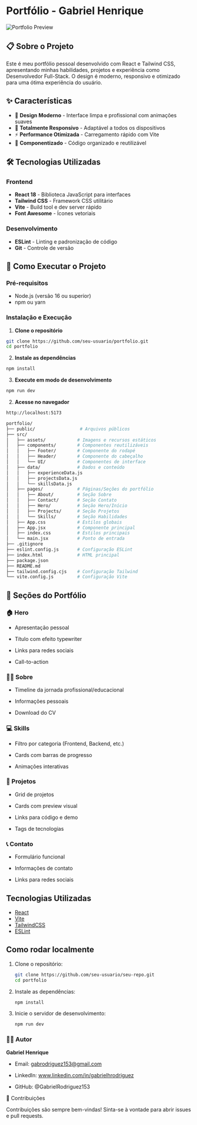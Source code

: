 # Portfólio - Gabriel Henrique

![Portfolio Preview](https://images.unsplash.com/photo-1555066931-4365d14bab8c?ixlib=rb-4.0.3&auto=format&fit=crop&w=2070&q=80)

## 📋 Sobre o Projeto

Este é meu portfólio pessoal desenvolvido com React e Tailwind CSS, apresentando minhas habilidades, projetos e experiência como Desenvolvedor Full-Stack. O design é moderno, responsivo e otimizado para uma ótima experiência do usuário.

## ✨ Características

- 🎨 **Design Moderno** - Interface limpa e profissional com animações suaves  
- 📱 **Totalmente Responsivo** - Adaptável a todos os dispositivos  
- ⚡ **Performance Otimizada** - Carregamento rápido com Vite  
- 🔧 **Componentizado** - Código organizado e reutilizável  

## 🛠️ Tecnologias Utilizadas

### Frontend
- **React 18** - Biblioteca JavaScript para interfaces  
- **Tailwind CSS** - Framework CSS utilitário  
- **Vite** - Build tool e dev server rápido  
- **Font Awesome** - Ícones vetoriais  

### Desenvolvimento
- **ESLint** - Linting e padronização de código  
- **Git** - Controle de versão  

## 🚀 Como Executar o Projeto

### Pré-requisitos
- Node.js (versão 16 ou superior)  
- npm ou yarn  

### Instalação e Execução

1. **Clone o repositório**
```bash
git clone https://github.com/seu-usuario/portfolio.git
cd portfolio
```
2. **Instale as dependências**
```bash
npm install

```
3. **Execute em modo de desenvolvimento**
```bash
npm run dev

```
2. **Acesse no navegador**
```bash
http://localhost:5173

```
```bash
portfolio/
├── public/                 # Arquivos públicos
├── src/
│   ├── assets/            # Imagens e recursos estáticos
│   ├── components/        # Componentes reutilizáveis
│   │   ├── Footer/        # Componente do rodapé
│   │   ├── Header/        # Componente do cabeçalho
│   │   └── UI/            # Componentes de interface
│   ├── data/              # Dados e conteúdo
│   │   ├── experienceData.js
│   │   ├── projectsData.js
│   │   └── skillsData.js
│   ├── pages/             # Páginas/Seções do portfólio
│   │   ├── About/         # Seção Sobre
│   │   ├── Contact/       # Seção Contato
│   │   ├── Hero/          # Seção Hero/Início
│   │   ├── Projects/      # Seção Projetos
│   │   └── Skills/        # Seção Habilidades
│   ├── App.css            # Estilos globais
│   ├── App.jsx            # Componente principal
│   ├── index.css          # Estilos principais
│   └── main.jsx           # Ponto de entrada
├── .gitignore
├── eslint.config.js       # Configuração ESLint
├── index.html             # HTML principal
├── package.json
├── README.md
├── tailwind.config.cjs    # Configuração Tailwind
└── vite.config.js         # Configuração Vite
```

## 📱 Seções do Portfólio
### 🏠 Hero

- Apresentação pessoal

- Título com efeito typewriter

- Links para redes sociais

- Call-to-action

### 👨‍💻 Sobre

- Timeline da jornada profissional/educacional

- Informações pessoais

- Download do CV

### 💻 Skills

- Filtro por categoria (Frontend, Backend, etc.)

- Cards com barras de progresso

- Animações interativas

### 🚀 Projetos

- Grid de projetos

- Cards com preview visual

- Links para código e demo

- Tags de tecnologias

### 📞 Contato

- Formulário funcional

- Informações de contato

- Links para redes sociais

## Tecnologias Utilizadas

- [React](https://react.dev/)
- [Vite](https://vitejs.dev/)
- [TailwindCSS](https://tailwindcss.com/)
- [ESLint](https://eslint.org/)

## Como rodar localmente

1. Clone o repositório:
   ```sh
   git clone https://github.com/seu-usuario/seu-repo.git
   cd portfolio
   ```
2. Instale as dependências:
   ```sh
   npm install
   ```
3. Inicie o servidor de desenvolvimento:
   ```sh
   npm run dev
   ```

### 👨‍💻 Autor
**Gabriel Henrique**

- Email: gabrodriguez153@gmail.com

- LinkedIn: www.linkedin.com/in/gabrielhrodriguez

- GitHub: @GabrielRodriguez153

🤝 Contribuições

Contribuições são sempre bem-vindas! Sinta-se à vontade para abrir issues e pull requests.
